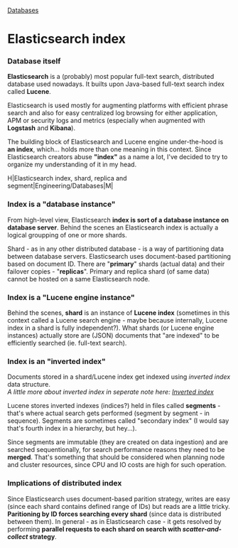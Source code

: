 [Databases](/engineering/databases)
# Elasticsearch index

### Database itself

**Elasticsearch** is a (probably) most popular full-text search, distributed database used nowadays. It builts upon Java-based full-text search index called **Lucene**.

Elasticsearch is used mostly for augmenting platforms with efficient phrase search and also for easy centralized log browsing for either application, APM or security logs and metrics (especially when augmented with **Logstash** and **Kibana**).

The building block of Elasticsearch and Lucene engine under-the-hood is **an index**, which... holds more than one meaning in this context.
Since Elasticsearch creators abuse **"index"** as a name a lot, I've decided to try to organize my understanding of it in my head. 

H|Elasticsearch index, shard, replica and segment|Engineering/Databases|M|

### Index is a "database instance"

From high-level view, Elasticsearch **index is sort of a database instance on database server**. Behind the scenes an Elasticsearch index is actually a logical groupping of one or more shards. 

Shard - as in any other distributed database - is a way of partitioning data between database servers. Elasticsearch uses document-based partitioning based on document ID. There are "**primary**" shards (actual data) and their failover copies - "**replicas**". Primary and replica shard (of same data) cannot be hosted on a same Elasticsearch node. 

### Index is a "Lucene engine instance" 

Behind the scenes, **shard** is an instance of **Lucene index** (sometimes in this context called a Lucene search engine - maybe because internally, Lucene index in a shard is fully independent?).
What shards (or Lucene engine instances) actually store are (JSON) documents that "are indexed" to be efficiently searched (ie. full-text search).

### Index is an "inverted index"

Documents stored in a shard/Lucene index get indexed using *inverted index* data structure.<br>
*A little more about inverted index in seperate note here: [Inverted index](/engineering/computer-science/inverted-index)*

Lucene stores inverted indexes (indices?) held in files called **segments** - that's where actual search gets performed (segment by segment - in sequence). Segments are sometimes called "secondary index" (I would say that's fourth index in a hierarchy, but hey...). 

Since segments are immutable (they are created on data ingestion) and are searched sequentionally, for search performance reasons they need to be **merged**. That's something that should be considered when planning node and cluster resources, since CPU and IO costs are high for such operation.

### Implications of distributed index

Since Elasticsearch uses document-based parition strategy, writes are easy (since each shard contains defined range of IDs) but reads are a little tricky. **Paritioning by ID forces searching every shard** (since data is distributed between them). In general - as in Elasticsearch case - it gets resolved by performing **parallel requests to each shard on search with *scatter-and-collect* strategy**.